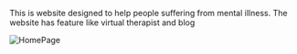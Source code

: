 This is website designed to help people suffering from mental illness.
The website has feature like virtual therapist and blog


![HomePage](https://user-images.githubusercontent.com/57269077/223969071-0b894dd2-777e-44dd-ba3d-49f1a8f58ebc.png)
